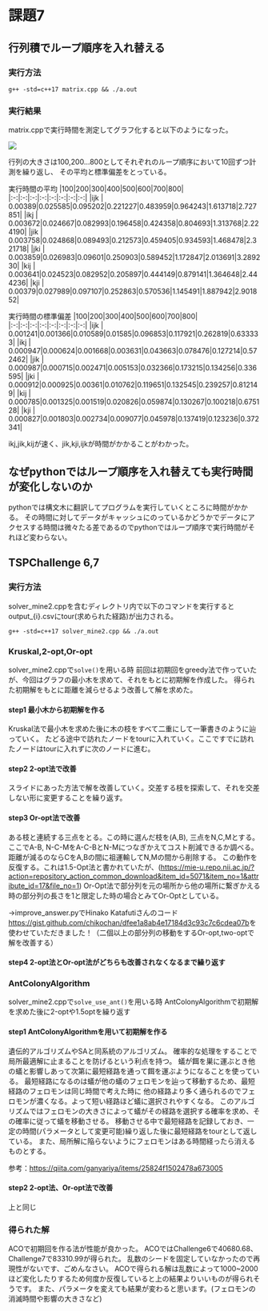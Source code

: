 # 課題7
## 行列積でループ順序を入れ替える

### 実行方法

```
g++ -std=c++17 matrix.cpp && ./a.out
```

### 実行結果
matrix.cppで実行時間を測定してグラフ化すると以下のようになった。

![](download.png)

行列の大きさは100,200...800としてそれぞれのループ順序において10回ずつ計測を繰り返し、
その平均と標準偏差をとっている。

実行時間の平均
|100|200|300|400|500|600|700|800|
|:-:|:-:|:-:|:-:|:-:|:-:|:-:|:-:|
|ijk | 0.00389|0.025585|0.095202|0.221227|0.483959|0.964243|1.613718|2.727851|
|ikj | 0.003672|0.024667|0.082993|0.196458|0.424358|0.804693|1.313768|2.224190|
|jik | 0.003758|0.024868|0.089493|0.212573|0.459405|0.934593|1.468478|2.321718|
|jki | 0.003859|0.026983|0.09601|0.250903|0.589452|1.172847|2.013691|3.289230|
|kij | 0.003641|0.024523|0.082952|0.205897|0.444149|0.879141|1.364648|2.444236|
|kji | 0.00379|0.027989|0.097107|0.252863|0.570536|1.145491|1.887942|2.901852|

実行時間の標準偏差
|100|200|300|400|500|600|700|800|
|:-:|:-:|:-:|:-:|:-:|:-:|:-:|:-:|
|ijk | 0.001241|0.001366|0.010589|0.01585|0.096853|0.117921|0.262819|0.633333|
|ikj | 0.000947|0.000624|0.001668|0.003631|0.043663|0.078476|0.127214|0.572462|
|jik | 0.000987|0.000715|0.002471|0.005153|0.032366|0.173215|0.134256|0.336595|
|jki | 0.000912|0.000925|0.00361|0.010762|0.119651|0.132545|0.239257|0.812149|
|kij | 0.000785|0.001325|0.001519|0.020826|0.059874|0.130267|0.100218|0.675128|
|kji | 0.000827|0.001803|0.002734|0.009077|0.045978|0.137419|0.123236|0.372341|

ikj,jik,kijが速く、jik,kji,ijkが時間がかかることがわかった。

## なぜpythonではループ順序を入れ替えても実行時間が変化しないのか
pythonでは構文木に翻訳してプログラムを実行していくところに時間がかかる。
その時間に対してデータがキャッシュにのっているかどうかでデータにアクセスする時間は微々たる差であるのでpythonではループ順序で実行時間がそれほど変わらない。

## TSPChallenge 6,7

### 実行方法
solver_mine2.cppを含むディレクトリ内で以下のコマンドを実行するとoutput_{i}.csvにtour(求められた経路)が出力される。

```
g++ -std=c++17 solver_mine2.cpp && ./a.out
```
### Kruskal,2-opt,Or-opt
solver_mine2.cppで`solve()`を用いる時
前回は初期回をgreedy法で作っていたが、今回はグラフの最小木を求めて、それをもとに初期解を作成した。
得られた初期解をもとに距離を減らせるよう改善して解を求めた。
#### step1 最小木から初期解を作る
Kruskal法で最小木を求めた後に木の枝をすべて二重にして一筆書きのように辿っていく。
たどる途中で訪れたノードをtourに入れていく。ここですでに訪れたノードはtourに入れずに次のノードに進む。

#### step2 2-opt法で改善
スライドにあった方法で解を改善していく。交差する枝を探索して、それを交差しない形に変更することを繰り返す。

#### step3 Or-opt法で改善
ある枝と連続する三点をとる。この時に選んだ枝を(A,B), 三点をN,C,Mとする。
ここでA-B, N-C-MをA-C-BとN-Mにつなぎかえてコスト削減できるか調べる。
距離が減るのならCをA,Bの間に祖運輸してN,Mの間から削除する。
この動作を反復する。これは1.5-Opt法と書かれていたが、(<https://mie-u.repo.nii.ac.jp/?action=repository_action_common_download&item_id=5071&item_no=1&attribute_id=17&file_no=1>)
Or-Opt法で部分列を元の場所から他の場所に繋ぎかえる時の部分列の長さを1と限定した時の場合とみてOr-Optとしている。

->improve_answer.pyでHinako Katafutiさんのコード<https://gist.github.com/chikochan/dfee1a8ab4e17184d3c93c7c6cdea07b>を使わせていただきました！（二個以上の部分列の移動をするOr-opt,two-optで解を改善する）

#### step4 2-opt法とOr-opt法がどちらも改善されなくなるまで繰り返す

### AntColonyAlgorithm
solver_mine2.cppで`solve_use_ant()`を用いる時
AntColonyAlgorithmで初期解を求めた後に2-optや1.5optを繰り返す
#### step1 AntColonyAlgorithmを用いて初期解を作る
遺伝的アルゴリズムやSAと同系統のアルゴリズム。
確率的な処理をすることで局所最適解に止まることを防げるという利点を持つ。
蟻が餌を巣に運ぶとき他の蟻と影響しあって次第に最短経路を通って餌を運ぶようになることを使っている。
最短経路になるのは蟻が他の蟻のフェロモンを辿って移動するため、最短経路のフェロモンは同じ時間で考えた時に
他の経路より多く通られるのでフェロモンが濃くなる。よって短い経路ほど蟻に選択されやすくなる。
このアルゴリズムではフェロモンの大きさによって蟻がその経路を選択する確率を求め、その確率に従って蟻を移動させる。
移動させる中で最短経路を記録しておき、一定の時間(パラメータとして変更可能)繰り返した後に最短経路をtourとして返している。
また、局所解に陥らないようにフェロモンはある時間経ったら消えるものとする。

参考：<https://qiita.com/ganyariya/items/25824f1502478a673005>
#### step2 2-opt法、Or-opt法で改善
上と同じ

### 得られた解
ACOで初期回を作る法が性能が良かった。
ACOではChallenge6で40680.68、Challenge7で83310.99が得られた。
乱数のシードを固定していなかったので再現性がないです、ごめんなさい。
ACOで得られる解は乱数によって1000~2000ほど変化したりするため何度か反復していると上の結果よりいいものが得られそうです。
また、パラメータを変えても結果が変わると思います。(フェロモンの消滅時間や影響の大きさなど)